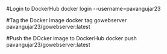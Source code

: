 #Login to DockerHub
docker login --username=pavangujar23

#Tag the Docker Image
docker tag gowebserver pavangujar23/gowebserver:latest

#Push the DOcker image to DockerHub
docker push pavangujar23/gowebserver:latest